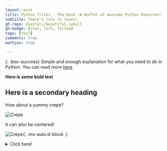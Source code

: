 ```yaml
---
layout: post
title: Python Tricks - The Book (A Buffet of Awesome Python Features)
subtitle: There's lots to learn!
gh-repo: daattali/beautiful-jekyll
gh-badge: [star, fork, follow]
tags: [test]
comments: true
mathjax: true

---
```


{: .box-success}
Simple and enough explanation for what you need to do in Python. You can read more [here](https://realpython.com/products/python-tricks-book/) 

**Here is some bold text**

## Here is a secondary heading

How about a yummy crepe?

![Crepe](https://beautifuljekyll.com/assets/img/Book1.jpg)

It can also be centered!

![Crepe](https://beautifuljekyll.com/assets/img/crepe.jpg){: .mx-auto.d-block :}



<details markdown="1">
<summary>Click here!</summary>
Here you can see an **expandable** section
</details>
